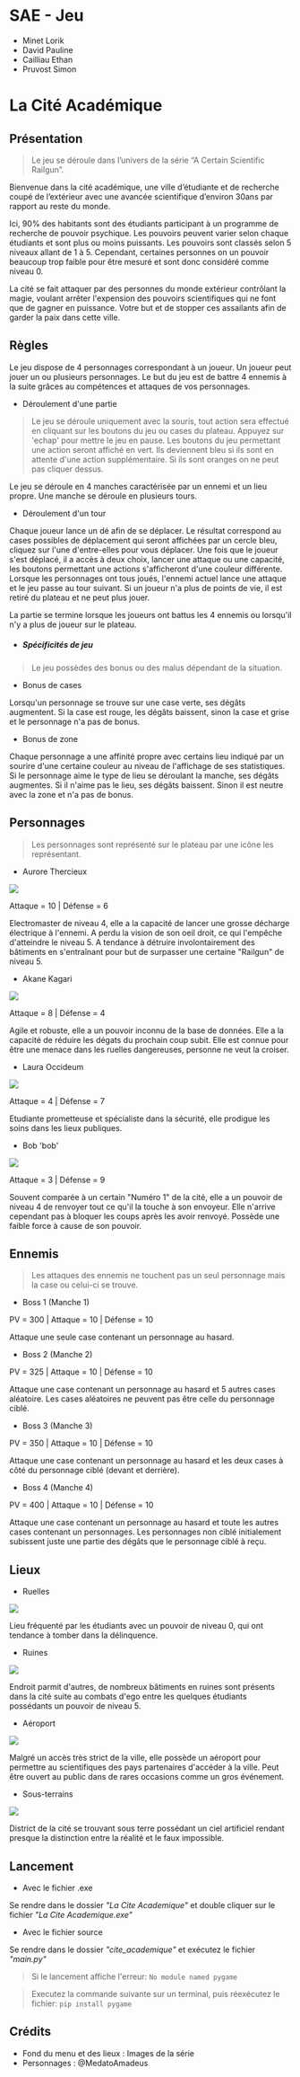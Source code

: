 # SAE - Jeu
- Minet Lorik
- David Pauline
- Cailliau Ethan
- Pruvost Simon


# La Cité Académique
## Présentation
> Le jeu se déroule dans l’univers de la série “A Certain Scientific Railgun”.

Bienvenue dans la cité académique, une ville d’étudiante et de recherche coupé de l’extérieur avec une avancée scientifique d’environ 30ans par rapport au reste du monde.

Ici, 90% des habitants sont des étudiants participant à un programme de recherche de pouvoir psychique. Les pouvoirs peuvent varier selon chaque étudiants et sont plus ou moins puissants.
Les pouvoirs sont classés selon 5 niveaux allant de 1 à 5. Cependant, certaines personnes on un pouvoir beaucoup trop faible pour être mesuré et sont donc considéré comme niveau 0.

La cité se fait attaquer par des personnes du monde extérieur contrôlant la magie, voulant arrêter l'expension des pouvoirs scientifiques qui ne font que de gagner en puissance.
Votre but et de stopper ces assailants afin de garder la paix dans cette ville.

## Règles

Le jeu dispose de 4 personnages correspondant à un joueur. Un joueur peut jouer un ou plusieurs personnages. Le but du jeu est de battre 4 ennemis à la suite grâces au compétences et attaques de vos personnages.

  
- Déroulement d'une partie

> Le jeu se déroule uniquement avec la souris, tout action sera effectué en cliquant sur les boutons du jeu ou cases du plateau.
> Appuyez sur 'echap' pour mettre le jeu en pause.
> Les boutons du jeu permettant une action seront affiché en vert. Ils deviennent bleu si ils sont en attente d'une action supplémentaire. Si ils sont oranges on ne peut pas cliquer dessus.


Le jeu se déroule en 4 manches caractérisée par un ennemi et un lieu propre. Une manche se déroule en plusieurs tours.


- Déroulement d'un tour

Chaque joueur lance un dé afin de se déplacer. Le résultat correspond au cases possibles de déplacement qui seront affichées par un cercle bleu, cliquez sur l'une d'entre-elles pour vous déplacer.
Une fois que le joueur s'est déplacé, il a accès à deux choix, lancer une attaque ou une capacité, les boutons permettant une actions s'afficheront d'une couleur différente.
Lorsque les personnages ont tous joués, l'ennemi actuel lance une attaque et le jeu passe au tour suivant. Si un joueur n'a plus de points de vie, il est retiré du plateau et ne peut plus jouer.

La partie se termine lorsque les joueurs ont battus les 4 ennemis ou lorsqu'il n'y a plus de joueur sur le plateau.

- ##### Spécificités de jeu
>Le jeu possèdes des bonus ou des malus dépendant de la situation.

- Bonus de cases

Lorsqu'un personnage se trouve sur une case verte, ses dégâts augmentent.
Si la case est rouge, les dégâts baissent, sinon la case et grise et le personnage n'a pas de bonus.

- Bonus de zone

Chaque personnage a une affinité propre avec certains lieu indiqué par un sourire d'une certaine couleur au niveau de l'affichage de ses statistiques.
Si le personnage aime le type de lieu se déroulant la manche, ses dégâts augmentes.
Si il n'aime pas le lieu, ses dégâts baissent. Sinon il est neutre avec la zone et n'a pas de bonus.


## Personnages
> Les personnages sont représenté sur le plateau par une icône les représentant.


- Aurore Thercieux

![](https://cdn.discordapp.com/attachments/560215468086919192/1165662835888623686/aurore_sans_fond.png)

Attaque = 10 | Défense = 6

Electromaster de niveau 4, elle a la capacité de lancer une grosse décharge électrique à l'ennemi.
A perdu la vision de son oeil droit, ce qui l'empêche d'atteindre le niveau 5. A tendance à détruire involontairement des bâtiments en s'entraînant pour but de surpasser une certaine "Railgun" de niveau 5.


- Akane Kagari

![](https://cdn.discordapp.com/attachments/560215468086919192/1165662836199010354/akane_sans_fond.png)

Attaque = 8 | Défense = 4

Agile et robuste, elle a un pouvoir inconnu de la base de données. Elle a la capacité de réduire les dégats du prochain coup subit. Elle est connue pour être une menace dans les ruelles dangereuses, personne ne veut la croiser.


- Laura Occideum

![](https://cdn.discordapp.com/attachments/560215468086919192/1165662835339177994/laura_sans_fond.png)

Attaque = 4 | Défense = 7

Etudiante prometteuse et spécialiste dans la sécurité, elle prodigue les soins dans les lieux publiques.


- Bob 'bob'

![](https://cdn.discordapp.com/attachments/560215468086919192/1165662835603423242/bob_sans_fond.png)

Attaque = 3 | Défense = 9

Souvent comparée à un certain "Numéro 1" de la cité, elle a un pouvoir de niveau 4 de renvoyer tout ce qu'il la touche à son envoyeur. Elle n'arrive cependant pas à bloquer les coups après les avoir renvoyé. Possède une faible force à cause de son pouvoir.


## Ennemis
> Les attaques des ennemis ne touchent pas un seul personnage mais la case ou celui-ci se trouve.

- Boss 1 (Manche 1)

PV = 300 | Attaque = 10 | Défense = 10

Attaque une seule case contenant un personnage au hasard.


- Boss 2 (Manche 2)

PV = 325 | Attaque = 10 | Défense = 10

Attaque une case contenant un personnage au hasard et 5 autres cases aléatoire.
Les cases aléatoires ne peuvent pas être celle du personnage ciblé.


- Boss 3 (Manche 3)

PV = 350 | Attaque = 10 | Défense = 10

Attaque une case contenant un personnage au hasard et les deux cases à côté du personnage ciblé (devant et derrière).


- Boss 4 (Manche 4)

PV = 400 | Attaque = 10 | Défense = 10

Attaque une case contenant un personnage au hasard et toute les autres cases contenant un personnages.
Les personnages non ciblé initialement subissent juste une partie des dégâts que le personnage ciblé à reçu.


## Lieux
- Ruelles

![](https://cdn.discordapp.com/attachments/560215468086919192/1165673034200404089/ruelles.jpg)

Lieu fréquenté par les étudiants avec un pouvoir de niveau 0, qui ont tendance à tomber dans la délinquence.

- Ruines

![](https://cdn.discordapp.com/attachments/560215468086919192/1165673034552705124/ruines.jpg)

Endroit parmit d'autres, de nombreux bâtiments en ruines sont présents dans la cité suite au combats d'ego entre les quelques étudiants possédants un pouvoir de niveau 5.

- Aéroport

![](https://cdn.discordapp.com/attachments/560215468086919192/1165673033852256488/aeroport.jpg)

Malgré un accès très strict de la ville, elle possède un aéroport pour permettre au scientifiques des pays partenaires d'accéder à la ville. Peut être ouvert au public dans de rares occasions comme un gros événement.

- Sous-terrains

![](https://cdn.discordapp.com/attachments/560215468086919192/1165673033432838224/sous-terrain.jpg)

District de la cité se trouvant sous terre possédant un ciel artificiel rendant presque la distinction entre la réalité et le faux impossible.

## Lancement

- Avec le fichier .exe

Se rendre dans le dossier _"La Cite Academique"_ et double cliquer sur le fichier _"La Cite Academique.exe"_ 

- Avec le fichier source

Se rendre dans le dossier _"cite_academique"_ et exécutez le fichier _"main.py"_

> Si le lancement affiche l'erreur: ```No module named pygame```

> Executez la commande suivante sur un terminal, puis réexécutez le fichier: ```pip install pygame```

## Crédits

- Fond du menu et des lieux : Images de la série
- Personnages : @MedatoAmadeus
